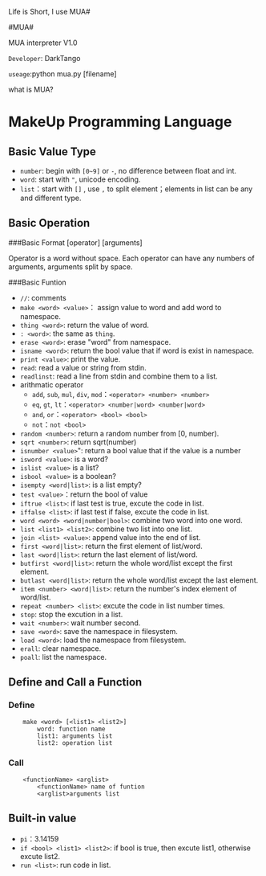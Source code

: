 Life is Short, I use MUA#


#MUA#

MUA interpreter V1.0 

`Developer`: DarkTango

`useage`:python mua.py [filename]

what is MUA?

# MakeUp Programming Language

## Basic Value Type



* `number`: begin with `[0~9]` or `-`, no difference between float and int.
* `word`: start with `"`, unicode encoding.
* `list`：start with `[]` , use `,` to split element；elements in list can be any and different type.

## Basic Operation


###Basic Format
[operator] [arguments]

Operator is a word without space. Each operator can have any numbers of arguments, arguments split by space.

###Basic Funtion

* `//`: comments
* `make <word> <value>`： assign value to word and add word to namespace.
* `thing <word>`: return the value of word.
* `: <word>`: the same as `thing`.
* `erase <word>`: erase "word" from namespace.
* `isname <word>`: return the bool value that if word is exist in namespace.
* `print <value>`: print the value.
* `read`: read a value or string from stdin.
* `readlinst`: read a line from stdin and combine them to a list.
* arithmatic operator
    * `add`, `sub`, `mul`, `div`, `mod`：`<operator> <number> <number>`
	* `eq`, `gt`, `lt`：`<operator> <number|word> <number|word>`
	* `and`, `or`：`<operator> <bool> <bool>`
	* `not`：`not <bool>`
* `random <number>`: return a random number from [0, number).
* `sqrt <number>`: return sqrt(number)
* `isnumber <value>`": return a bool value that if the value is a number 
* `isword <value>`: is a word?
* `islist <value>` is a list?
* `isbool <value>` is a boolean?
* `isempty <word|list>`: is a list empty?
* `test <value>`：return the bool of value
* `iftrue <list>`: if last test is true, excute the code in list.
* `iffalse <list>`: if last test if false, excute the code in list.
* `word <word> <word|number|bool>`: combine two word into one word.
* `list <list1> <list2>`: combine two list into one list.
* `join <list> <value>`: append value into the end of list.
* `first <word|list>`: return the first element of list/word.
* `last <word|list>`: return the last element of list/word.
* `butfirst <word|list>`: return the whole word/list except the first element.
* `butlast <word|list>`: return the whole word/list except the last element. 
* `item <number> <word|list>`: return the number's index element of word/list.
* `repeat <number> <list>`: excute the code in list number times.
* `stop`: stop the excution in a list.
* `wait <number>`: wait number second.
* `save <word>`: save the namespace in filesystem.
* `load <word>`: load the namespace from filesystem.
* `erall`: clear namespace.
* `poall`: list the namespace.

## Define and Call a Function

### Define

		make <word> [<list1> <list2>]
			word: function name
			list1: arguments list
			list2: operation list

### Call

		<functionName> <arglist>
			<functionName> name of funtion
			<arglist>arguments list 


## Built-in value


* `pi`：3.14159
* `if <bool> <list1> <list2>`: if bool is true, then excute list1, otherwise excute list2.
* `run <list>`: run code in list.


